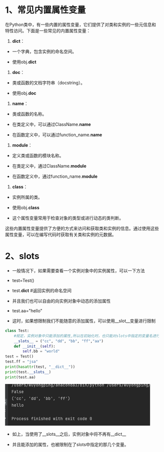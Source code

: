 # 1、常见内置属性变量

在Python类中，有一些内置的属性变量，它们提供了对类和实例的一些元信息和特性访问。下面是一些常见的内置属性变量：

1. __dict__：

- 一个字典，包含实例的命名空间。

- 使用obj.__dict__

1. __doc__：

- 类或函数的文档字符串（docstring）。

- 使用obj.__doc__

1. __name__：

- 类或函数的名称。

- 在类定义中，可以通过ClassName.__name__

- 在函数定义中，可以通过function_name.__name__

1. __module__：

- 定义类或函数的模块名称。

- 在类定义中，通过ClassName.__module__

- 在函数定义中，通过function_name.__module__

1. __class__：

- 实例所属的类。

- 使用obj.__class__

- 这个属性变量常用于检查对象的类型或进行动态的类判断。

这些内置属性变量提供了方便的方式来访问和获取类和实例的信息。通过使用这些属性变量，可以在编写代码时获取有关类和实例的元数据。

# 2、__slots__

- 一般情况下，如果需要查看一个实例对象中的实例属性，可以一下方法

- test=Test()

- test.__dict__	#返回实例的命名空间

- 并且我们也可以自由的向实例对象中动态的添加属性

- test.aa="hello"

- 这时，如果想限制我们不能随意的添加属性，可以使用__slot__变量进行限制

```python
class Test:    
    #规定，实例对象中只能添加的属性,所以在初始化时，也只能对slots中指定的变量名进行赋值。
    __slots__ = ("cc", "dd", "bb", "ff","aa")    
    def __init__(self):
        self.bb = "world"
test = Test()
test.ff = "jsa"
print(hasattr(test, "__dict__"))
print(test.__slots__)
print(test.aa)
```

![](images/WEBRESOURCEe3d3480550b53038892d2c908829009fimage.png)

- 如上，当使用了__slots__之后，实例对象中将不再有__dict__

- 并且能添加的属性，也被限制在了slots中指定的那几个变量。